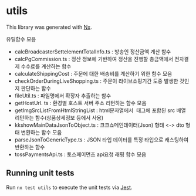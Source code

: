 # utils

This library was generated with [Nx](https://nx.dev).

유틸함수 모음

- calcBroadcasterSettelementTotalInfo.ts : 방송인 정산금액 계산 함수
- calcPgCommission.ts : 정산 정보에 기반하여 정산을 진행할 총금액에서 전자결제 수수료를 계산하는 함수
- calculateShippingCost : 주문에 대한 배송비를 계산하기 위한 함수 모음
- checkOrderDuringLiveShopping.ts : 주문이 라이브쇼핑기간 도중 발생한 것인지 판단하는 함수
- fileUtil.ts : 파일명에서 확장자 추출하는 함수
- getHostUrl. ts : 환경별 호스트 서버 주소 리턴하는 함수 모음
- getImgSrcListFromHtmlStringList : html문자열에서 <img> 태그에 포함된 src 배열 리턴하는 함수(상품상세정보 등에서 사용)
- kkshowMainDataJsonToObject.ts : 크크쇼메인데이터(Json) 형태 <-> dto 형태 변환하는 함수 모음
- parseJsonToGenericType.ts : JSON 타입 데이터를 특정 타입으로 캐스팅하여 반환하는 함수
- tossPaymentsApi.ts : 토스페이먼츠 api요청 래핑 함수 모음


## Running unit tests

Run `nx test utils` to execute the unit tests via [Jest](https://jestjs.io).
